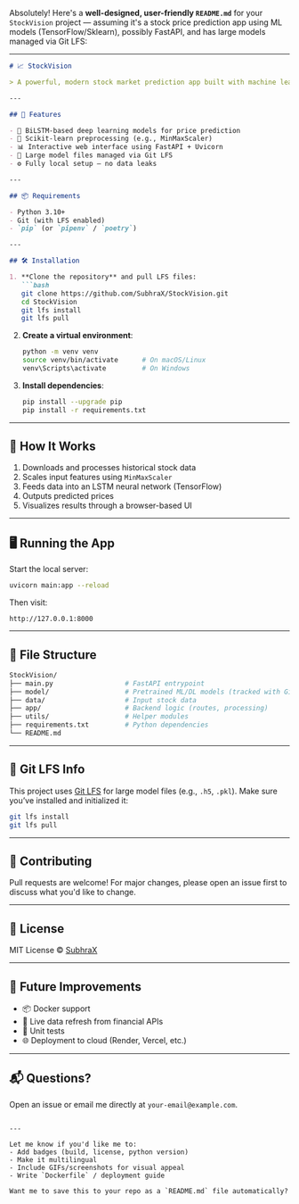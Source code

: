 Absolutely! Here's a **well-designed, user-friendly `README.md`** for your `StockVision` project — assuming it's a stock price prediction app using ML models (TensorFlow/Sklearn), possibly FastAPI, and has large models managed via Git LFS:

---

````md
# 📈 StockVision

> A powerful, modern stock market prediction app built with machine learning and deep learning. Predict future stock prices using historical data and technical indicators — all wrapped in an easy-to-use web interface.

---

## 🚀 Features

- 🔮 BiLSTM-based deep learning models for price prediction
- 🧠 Scikit-learn preprocessing (e.g., MinMaxScaler)
- 📊 Interactive web interface using FastAPI + Uvicorn
- 💾 Large model files managed via Git LFS
- ⚙️ Fully local setup — no data leaks

---

## 📦 Requirements

- Python 3.10+
- Git (with LFS enabled)
- `pip` (or `pipenv` / `poetry`)

---

## 🛠️ Installation

1. **Clone the repository** and pull LFS files:
   ```bash
   git clone https://github.com/SubhraX/StockVision.git
   cd StockVision
   git lfs install
   git lfs pull
````

2. **Create a virtual environment**:

   ```bash
   python -m venv venv
   source venv/bin/activate      # On macOS/Linux
   venv\Scripts\activate         # On Windows
   ```

3. **Install dependencies**:

   ```bash
   pip install --upgrade pip
   pip install -r requirements.txt
   ```

---

## 🧠 How It Works

1. Downloads and processes historical stock data
2. Scales input features using `MinMaxScaler`
3. Feeds data into an LSTM neural network (TensorFlow)
4. Outputs predicted prices
5. Visualizes results through a browser-based UI

---

## 🖥️ Running the App

Start the local server:

```bash
uvicorn main:app --reload
```

Then visit:

```
http://127.0.0.1:8000
```

---

## 📁 File Structure

```bash
StockVision/
├── main.py                  # FastAPI entrypoint
├── model/                   # Pretrained ML/DL models (tracked with Git LFS)
├── data/                    # Input stock data
├── app/                     # Backend logic (routes, processing)
├── utils/                   # Helper modules
├── requirements.txt         # Python dependencies
└── README.md
```

---

## 🧩 Git LFS Info

This project uses [Git LFS](https://git-lfs.github.com/) for large model files (e.g., `.h5`, `.pkl`). Make sure you’ve installed and initialized it:

```bash
git lfs install
git lfs pull
```

---

## 🤝 Contributing

Pull requests are welcome! For major changes, please open an issue first to discuss what you'd like to change.

---

## 📜 License

MIT License © [SubhraX](https://github.com/SubhraX)

---

## 🧠 Future Improvements

* 📦 Docker support
* 🔄 Live data refresh from financial APIs
* 🧪 Unit tests
* 🌐 Deployment to cloud (Render, Vercel, etc.)

---

## 📬 Questions?

Open an issue or email me directly at `your-email@example.com`.

```

---

Let me know if you'd like me to:
- Add badges (build, license, python version)
- Make it multilingual
- Include GIFs/screenshots for visual appeal
- Write `Dockerfile` / deployment guide

Want me to save this to your repo as a `README.md` file automatically?
```
